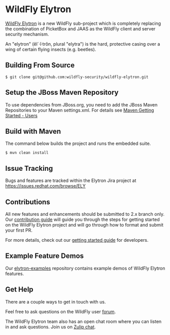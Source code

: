 WildFly Elytron
===============

[WildFly Elytron](https://wildfly-security.github.io/wildfly-elytron/) is a new WildFly sub-project which is completely replacing the combination of PicketBox and JAAS as the WildFly client and  server security mechanism.
 
An "elytron" (ĕl´·ĭ·trŏn, plural "elytra") is the hard, protective casing over a wing of certain flying insects (e.g. beetles).

Building From Source
--------------------

```console
$ git clone git@github.com:wildfly-security/wildfly-elytron.git
```

Setup the JBoss Maven Repository
--------------------------------

To use dependencies from JBoss.org, you need to add the JBoss Maven Repositories to your Maven settings.xml. For details see [Maven Getting Started - Users](https://developer.jboss.org/docs/DOC-15169)

Build with Maven
----------------

The command below builds the project and runs the embedded suite.

```console
$ mvn clean install
```

Issue Tracking
--------------

Bugs and features are tracked within the Elytron Jira project at https://issues.redhat.com/browse/ELY

Contributions
-------------

All new features and enhancements should be submitted to 2.x branch only.
Our [contribution guide](https://github.com/wildfly-security/wildfly-elytron/blob/2.x/CONTRIBUTING.md) will guide you through the steps for getting started on the WildFly Elytron project and will go through how to format and submit your first PR.
 
For more details, check out our [getting started guide](https://wildfly-security.github.io/wildfly-elytron/getting-started-for-developers/) for developers.

Example Feature Demos
---------------------

Our [elytron-examples](https://github.com/wildfly-security-incubator/elytron-examples) repository contains example demos of WildFly Elytron features.

Get Help
--------
There are a couple ways to get in touch with us.

Feel free to ask questions on the WildFly user [forum](https://groups.google.com/g/wildfly).  

The WildFly Elytron team also has an open chat room where you can listen in and ask questions. Join us on [Zulip chat](https://wildfly.zulipchat.com/#narrow/stream/173102-wildfly-elytron).
